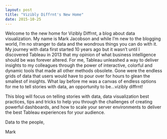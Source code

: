 ```yaml
---
layout: post
title: "Vizibly Diffrnt's New Home"
date: 2015-10-25
---
```


Welcome to the new home for Vizibly Diffrnt, a blog about data visualization. My name is Mark Jacobson and while I’m new to the blogging world, I’m no stranger to data and the wondrous things you can do with it. My journey with data first started 10 years ago but it wasn’t until I discovered Tableau in 2013 that my opinion of what business intelligence should be was forever altered. For me, Tableau unleashed a way to deliver insights to my colleagues through the power of interactive, colorful and dynamic tools that made all other methods obsolete. Gone were the endless grids of data that users would have to pour over for hours to glean the smallest of insights. What lay before me was a canvas of endless options for me to tell stories with data, an opportunity to be…vizibly diffrnt!

This blog will focus on telling stories with data, data visualization best practices, tips and tricks to help you through the challenges of creating powerful dashboards, and how to scale your server environments to deliver the best Tableau experiences for your audience.

Data to the people,

Mark
